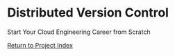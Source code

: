 # Distributed Version Control
Start Your Cloud Engineering Career from Scratch

[Return to Project Index](https://github.com/mikepfeiffer/cloud-career-playbook)
